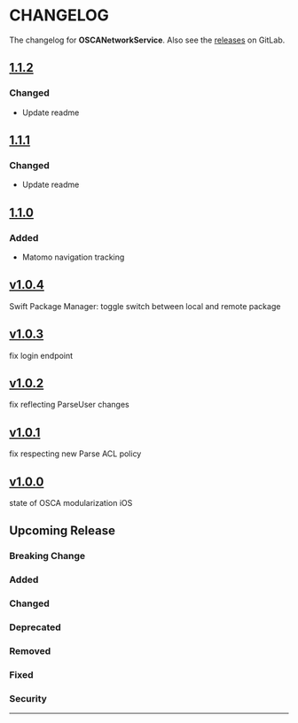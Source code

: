 # CHANGELOG

The changelog for **OSCANetworkService**. Also see the [releases](https://git-dev.solingen.de/smartcityapp/modules/oscanetworkservice-ios/-/releases) on GitLab.

## [1.1.2](https://git-dev.solingen.de/smartcityapp/modules/oscanetworkservice-ios/-/tags/1.1.2)

### Changed
- Update readme

## [1.1.1](https://git-dev.solingen.de/smartcityapp/modules/oscanetworkservice-ios/-/tags/1.1.1)

### Changed
- Update readme

## [1.1.0](https://git-dev.solingen.de/smartcityapp/modules/oscanetworkservice-ios/-/tags/1.1.0)

### Added
- Matomo navigation tracking

## [v1.0.4](https://git-dev.solingen.de/smartcityapp/modules/oscanetworkservice-ios/-/tags/v1.0.4)
Swift Package Manager: toggle switch between local and remote package

## [v1.0.3](https://git-dev.solingen.de/smartcityapp/modules/oscanetworkservice-ios/-/tags/v1.0.3)
fix login endpoint

## [v1.0.2](https://git-dev.solingen.de/smartcityapp/modules/oscanetworkservice-ios/-/tags/v1.0.2)
fix reflecting ParseUser changes

## [v1.0.1](https://git-dev.solingen.de/smartcityapp/modules/oscanetworkservice-ios/-/tags/v1.0.1)
fix respecting new Parse ACL policy

## [v1.0.0](https://git-dev.solingen.de/smartcityapp/modules/oscanetworkservice-ios/-/tags/v1.0.0)
state of OSCA modularization iOS
## Upcoming Release
### Breaking Change
### Added
### Changed
### Deprecated
### Removed
### Fixed
### Security
---
